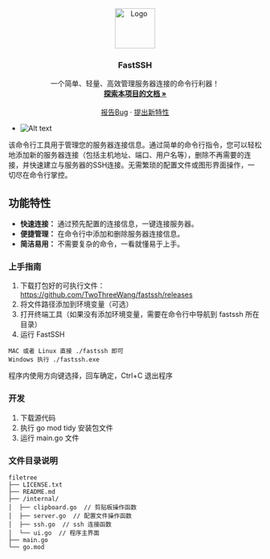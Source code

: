 <div align="center">
  <a href="https://github.com/shaojintian/Best_README_template/">
    <img src="images/logo.png" alt="Logo" width="80" height="80">
  </a>

<h3 align="center">FastSSH</h3>
  <p align="center">
    一个简单、轻量、高效管理服务器连接的命令行利器！
    <br />
    <a href="https://github.com/shaojintian/Best_README_template"><strong>探索本项目的文档 »</strong></a>
    <br />
    <br />
    <a href="`https://github.com/TwoThreeWang/fastssh/issues`">报告Bug</a>
    ·
    <a href="https://github.com/TwoThreeWang/">提出新特性</a>
  </p>
</div>

* ![Alt text](https://cdn.wangtwothree.com/imgur/QJna1jH.png)

该命令行工具用于管理您的服务器连接信息。通过简单的命令行指令，您可以轻松地添加新的服务器连接（包括主机地址、端口、用户名等），删除不再需要的连接，并快速建立与服务器的SSH连接。无需繁琐的配置文件或图形界面操作，一切尽在命令行掌控。

## 功能特性

*   **快速连接：** 通过预先配置的连接信息，一键连接服务器。
*   **便捷管理：** 在命令行中添加和删除服务器连接信息。
*   **简洁易用：** 不需要复杂的命令，一看就懂易于上手。

### 上手指南

1. 下载打包好的可执行文件：https://github.com/TwoThreeWang/fastssh/releases
2. 将文件路径添加到环境变量（可选）
3. 打开终端工具（如果没有添加环境变量，需要在命令行中导航到 fastssh 所在目录）
4. 运行 FastSSH
```
MAC 或者 Linux 直接 ./fastssh 即可
Windows 执行 ./fastssh.exe
```

程序内使用方向键选择，回车确定，Ctrl+C 退出程序

### 开发

1. 下载源代码
2. 执行 go mod tidy 安装包文件
3. 运行 main.go 文件

### 文件目录说明

```
filetree 
├── LICENSE.txt
├── README.md
├── /internal/
│  ├── clipboard.go  // 剪贴板操作函数
│  ├── server.go  // 配置文件操作函数
│  ├── ssh.go  // ssh 连接函数
│  └── ui.go  // 程序主界面
├── main.go
└── go.mod
```



